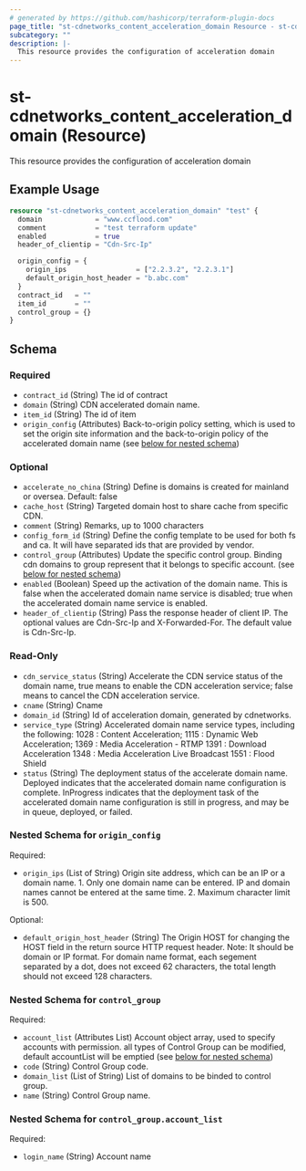 ```yaml
---
# generated by https://github.com/hashicorp/terraform-plugin-docs
page_title: "st-cdnetworks_content_acceleration_domain Resource - st-cdnetworks"
subcategory: ""
description: |-
  This resource provides the configuration of acceleration domain
---
```


# st-cdnetworks_content_acceleration_domain (Resource)

This resource provides the configuration of acceleration domain

## Example Usage

```terraform
resource "st-cdnetworks_content_acceleration_domain" "test" {
  domain             = "www.ccflood.com"
  comment            = "test terraform update"
  enabled            = true
  header_of_clientip = "Cdn-Src-Ip"

  origin_config = {
    origin_ips                 = ["2.2.3.2", "2.2.3.1"]
    default_origin_host_header = "b.abc.com"
  }
  contract_id   = ""
  item_id       = ""
  control_group = {}
}
```

<!-- schema generated by tfplugindocs -->
## Schema

### Required

- `contract_id` (String) The id of contract
- `domain` (String) CDN accelerated domain name.
- `item_id` (String) The id of item
- `origin_config` (Attributes) Back-to-origin policy setting, which is used to set the origin site information and the back-to-origin policy of the accelerated domain name (see [below for nested schema](#nestedatt--origin_config))

### Optional

- `accelerate_no_china` (String) Define is domains is created for mainland or oversea. Default: false
- `cache_host` (String) Targeted domain host to share cache from specific CDN.
- `comment` (String) Remarks, up to 1000 characters
- `config_form_id` (String) Define the config template to be used for both fs and ca. It will have separated ids that are provided by vendor.
- `control_group` (Attributes) Update the specific control group. Binding cdn domains to group represent that it belongs to specific account. (see [below for nested schema](#nestedatt--control_group))
- `enabled` (Boolean) Speed up the activation of the domain name. This is false when the accelerated domain name service is disabled; true when the accelerated domain name service is enabled.
- `header_of_clientip` (String) Pass the response header of client IP. The optional values are Cdn-Src-Ip and X-Forwarded-For. The default value is Cdn-Src-Ip.

### Read-Only

- `cdn_service_status` (String) Accelerate the CDN service status of the domain name, true means to enable the CDN acceleration service; false means to cancel the CDN acceleration service.
- `cname` (String) Cname
- `domain_id` (String) Id of acceleration domain, generated by cdnetworks.
- `service_type` (String) Accelerated domain name service types, including the following: 1028 : Content Acceleration; 1115 : Dynamic Web Acceleration; 1369 : Media Acceleration - RTMP 1391 : Download Acceleration 1348 : Media Acceleration Live Broadcast 1551 : Flood Shield
- `status` (String) The deployment status of the accelerate domain name. Deployed indicates that the accelerated domain name configuration is complete. InProgress indicates that the deployment task of the accelerated domain name configuration is still in progress, and may be in queue, deployed, or failed.

<a id="nestedatt--origin_config"></a>
### Nested Schema for `origin_config`

Required:

- `origin_ips` (List of String) Origin site address, which can be an IP or a domain name.
						1. Only one domain name can be entered. IP and domain names cannot be entered at the same time.
						2. Maximum character limit is 500.

Optional:

- `default_origin_host_header` (String) The Origin HOST for changing the HOST field in the return source HTTP request header.
						Note: It should be domain or IP format. For domain name format, each segement separated by a dot, does not exceed 62 characters, the total length should not exceed 128 characters.


<a id="nestedatt--control_group"></a>
### Nested Schema for `control_group`

Required:

- `account_list` (Attributes List) Account object array, used to specify accounts with permission. all types of Control Group can be modified, default accountList will be emptied (see [below for nested schema](#nestedatt--control_group--account_list))
- `code` (String) Control Group code.
- `domain_list` (List of String) List of domains to be binded to control group.
- `name` (String) Control Group name.

<a id="nestedatt--control_group--account_list"></a>
### Nested Schema for `control_group.account_list`

Required:

- `login_name` (String) Account name
